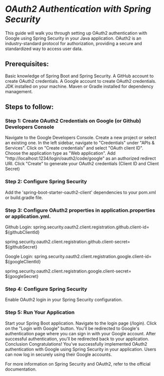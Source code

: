 # ***OAuth2 Authentication with Spring Security***

This guide will walk you through setting up OAuth2 authentication with Google using Spring Security in your Java application. OAuth2 is an industry-standard protocol for authorization, providing a secure and standardized way to access user data.

## Prerequisites:
Basic knowledge of Spring Boot and Spring Security.
A GitHub account to create OAuth2 credentials.
A Google account to create OAuth2 credentials.
JDK installed on your machine.
Maven or Gradle installed for dependency management.

## Steps to follow:

### Step 1: Create OAuth2 Credentials on Google (or Github) Developers Console
Navigate to the Google Developers Console.
Create a new project or select an existing one.
In the left sidebar, navigate to "Credentials" under "APIs & Services".
Click on "Create credentials" and select "OAuth client ID".
Choose the application type as "Web application".
Add "http://localhost:1234/login/oauth2/code/google" as an authorized redirect URI.
Click "Create" to generate your OAuth2 credentials (Client ID and Client Secret)

### Step 2: Configure Spring Security
Add the 'spring-boot-starter-oauth2-client' dependencies to your pom.xml or build.gradle file.

### Step 3: Configure OAuth2 properties in application.properties or application.yml.
Github Login:
spring.security.oauth2.client.registration.github.client-id= ${githubClientId}

spring.security.oauth2.client.registration.github.client-secret= ${githubSecret}

Google Login:
spring.security.oauth2.client.registration.google.client-id= ${googleClientId}

spring.security.oauth2.client.registration.google.client-secret= ${googleSecret}

### Step 4: Configure Spring Security
Enable OAuth2 login in your Spring Security configuration.

### Step 5: Run Your Application
Start your Spring Boot application.
Navigate to the login page (/login).
Click on the "Login with Google" button.
You'll be redirected to Google's authentication page where you can sign in with your Google account.
After successful authentication, you'll be redirected back to your application.
Conclusion
Congratulations! You've successfully implemented OAuth2 authentication with Google using Spring Security in your application. Users can now log in securely using their Google accounts.

For more information on Spring Security and OAuth2, refer to the official documentation.

